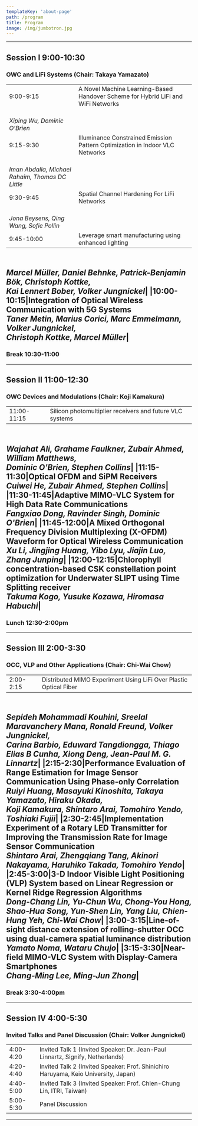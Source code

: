 ```yaml
---
templateKey: 'about-page'
path: /program
title: Program
image: /img/jumbotron.jpg
---
```


-------------
## Session I 9:00-10:30
### OWC and LiFi Systems (Chair: Takaya Yamazato)
| | | 
|---|-----------|
|9:00-9:15 | A Novel Machine Learning-Based Handover Scheme for Hybrid LiFi and WiFi Networks 
<br>*Xiping Wu, Dominic O'Brien*|
|9:15-9:30|Illuminance Constrained Emission Pattern Optimization in Indoor VLC Networks
<br>*Iman Abdalla, Michael Rahaim, Thomas DC Little*|
|9:30-9:45|Spatial Channel Hardening For LiFi Networks
<br>*Jona Beysens, Qing Wang, Sofie Pollin*|
|9:45-10:00|Leverage smart manufacturing using enhanced lighting
<br>*Marcel Müller, Daniel Behnke, Patrick-Benjamin Bök, Christoph Kottke, 
<br>Kai Lennert Bober, Volker Jungnickel*|
|10:00-10:15|Integration of Optical Wireless Communication with 5G Systems
<br>*Taner Metin, Marius Corici, Marc Emmelmann, Volker Jungnickel, 
<br>Christoph Kottke, Marcel Müller*|
------------

### Break 10:30-11:00

------------

## Session II 11:00-12:30
### OWC Devices and Modulations (Chair: Koji Kamakura)

|  |  |
|---|----------|
|11:00-11:15|Silicon photomultiplier receivers and future VLC systems
<br>*Wajahat Ali, Grahame Faulkner, Zubair Ahmed, William Matthews, 
<br>Dominic O'Brien, Stephen Collins*|
|11:15-11:30|Optical OFDM and SiPM Receivers
<br>*Cuiwei He, Zubair Ahmed, Stephen Collins*|
|11:30-11:45|Adaptive MIMO-VLC System for High Data Rate Communications
<br>*Fangxiao Dong, Ravinder Singh, Dominic O'Brien*|
|11:45-12:00|A Mixed Orthogonal Frequency Division Multiplexing (X-OFDM) Waveform for Optical Wireless Communication
<br>*Xu Li, Jingjing Huang, Yibo Lyu, Jiajin Luo, Zhang Junping*|
|12:00-12:15|Chlorophyll concentration-based CSK constellation point optimization for Underwater SLIPT using Time Splitting receiver
<br>*Takuma Kogo, Yusuke Kozawa, Hiromasa Habuchi*|
----------------

### Lunch 12:30-2:00pm

----------------

## Session III 2:00-3:30
### OCC, VLP and Other Applications (Chair: Chi-Wai Chow)

|  |  |
|--|--|
|2:00-2:15|Distributed MIMO Experiment Using LiFi Over Plastic Optical Fiber
<br>*Sepideh Mohammadi Kouhini, Sreelal Maravanchery Mana, Ronald Freund, Volker Jungnickel, 
<br>Carina Barbio, Eduward Tangdiongga, Thiago Elias B Cunha, Xiong Deng, Jean-Paul M. G. Linnartz*|
|2:15-2:30|Performance Evaluation of Range Estimation for Image Sensor Communication Using Phase-only Correlation
<br>*Ruiyi Huang, Masayuki Kinoshita, Takaya Yamazato, Hiraku Okada, 
<br>Koji Kamakura, Shintaro Arai, Tomohiro Yendo, Toshiaki Fujii*|
|2:30-2:45|Implementation Experiment of a Rotary LED Transmitter for Improving the Transmission Rate for Image Sensor Communication
<br>*Shintaro Arai, Zhengqiang Tang, Akinori Nakayama, Haruhiko Takada, Tomohiro Yendo*|
|2:45-3:00|3-D Indoor Visible Light Positioning (VLP) System based on Linear Regression or Kernel Ridge Regression Algorithms
<br>*Dong-Chang Lin, Yu-Chun Wu, Chong-You Hong, Shao-Hua Song, Yun-Shen Lin, Yang Liu, Chien-Hung Yeh, Chi-Wai Chow*|
|3:00-3:15|Line-of-sight distance extension of rolling-shutter OCC using dual-camera spatial luminance distribution
<br>*Yamato Noma, Wataru Chujo*|
|3:15-3:30|Near-field MIMO-VLC System with Display-Camera Smartphones
<br>*Chang-Ming Lee, Ming-Jun Zhong*|
---------------

### Break 3:30-4:00pm

---------------

## Session IV 4:00-5:30
### Invited Talks and Panel Discussion (Chair: Volker Jungnickel)

|  |  |
|--|--|
|4:00-4:20|Invited Talk 1 (Invited Speaker: Dr. Jean-Paul Linnartz, Signify, Netherlands)|
|4:20-4:40|Invited Talk 2 (Invited Speaker: Prof. Shinichiro Haruyama, Keio University, Japan)|
|4:40-5:00|Invited Talk 3 (Invited Speaker: Prof. Chien-Chung Lin, ITRI, Taiwan)|
|5:00-5:30|Panel Discussion|
------------------------